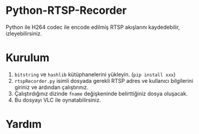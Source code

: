 # Python-RTSP-Recorder
Python ile H264 codec ile encode edilmiş RTSP akışlarını kaydedebilir, izleyebilirsiniz.

# Kurulum
1. `bitstring` ve `hashlib` kütüphanelerini yükleyin. (`pip install xxx`)
2. `rtspRecorder.py` isimli dosyada gerekli RTSP adres ve kullanıcı bilgilerini giriniz ve ardından çalıştırınız.
3. Çalıştırdığınız dizinde `fname` değişkeninde belirttiğiniz dosya oluşacak.
4. Bu dosyayı VLC ile oynatabilirsiniz.

# Yardım
